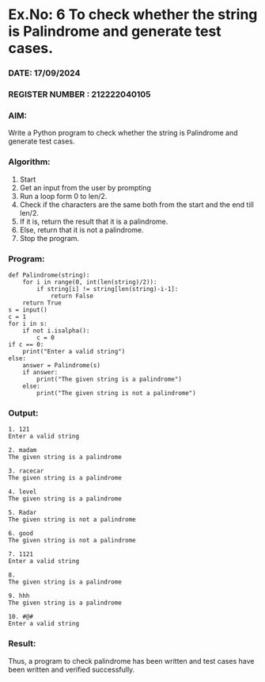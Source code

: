 # Ex.No: 6 To check whether the string is Palindrome and generate test cases.
### DATE: 17/09/2024                                                                      
### REGISTER NUMBER : 212222040105
### AIM: 
Write a Python program to check whether the string is Palindrome and generate test cases. 
### Algorithm:
1. Start
2. Get an input from the user by prompting 
3. Run a loop form 0 to len/2.
4. Check if the characters are the same both from the start and the end till len/2. 
5. If it is, return the result that it is a palindrome.
6. Else, return that it is not a palindrome. 
7. Stop the program.
### Program:
```
def Palindrome(string): 
    for i in range(0, int(len(string)/2)): 
        if string[i] != string[len(string)-i-1]: 
            return False 
    return True 
s = input() 
c = 1 
for i in s: 
    if not i.isalpha(): 
        c = 0 
if c == 0: 
    print("Enter a valid string") 
else:
    answer = Palindrome(s) 
    if answer: 
        print("The given string is a palindrome") 
    else: 
        print("The given string is not a palindrome")

```
### Output:
```
1. 121
Enter a valid string

2. madam
The given string is a palindrome

3. racecar
The given string is a palindrome

4. level
The given string is a palindrome

5. Radar
The given string is not a palindrome

6. good
The given string is not a palindrome

7. 1121
Enter a valid string

8. 
The given string is a palindrome

9. hhh
The given string is a palindrome

10. #@#
Enter a valid string
```
### Result:
Thus, a program to check palindrome has been written and test cases have been written and verified successfully.
